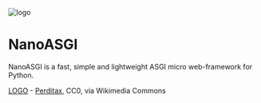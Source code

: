![logo](https://upload.wikimedia.org/wikipedia/commons/thumb/d/df/C20_Fullerene.png/128px-C20_Fullerene.png)

#  NanoASGI

NanoASGI is a fast, simple and lightweight ASGI micro web-framework for Python.

[LOGO](#logo) - [Perditax](https://commons.wikimedia.org/wiki/File:C20_Fullerene.png), CC0, via Wikimedia Commons
